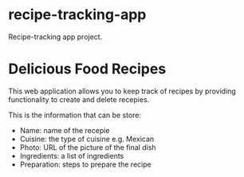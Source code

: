 # recipe-tracking-app
Recipe-tracking app project.

# Delicious Food Recipes
This web application allows you to keep track of recipes by providing functionality to create and delete recepies.

This is the information that can be store:
- Name: name of the recepie
- Cuisine: the type of cuisine e.g. Mexican
- Photo: URL of the picture of the final dish
- Ingredients: a list of ingredients
- Preparation: steps to prepare the recipe
